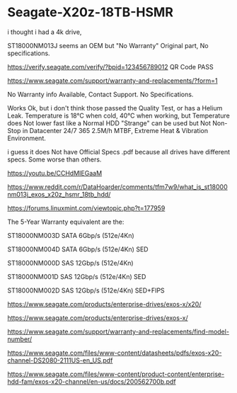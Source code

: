 # Seagate-X20z-18TB-HSMR

i thought i had a 4k drive,

ST18000NM013J
seems an OEM but "No Warranty" Original part, No specifications.

https://verify.seagate.com/verify/?bpid=123456789012
QR Code PASS

https://www.seagate.com/support/warranty-and-replacements/?form=1

No Warranty info Available, Contact Support.
No Specifications.

Works Ok, but i don't think those passed the Quality Test,
or has a Helium Leak.
Temperature is 18°C when cold,
40°C when working, 
but Temperature does Not lower fast like a Normal HDD "Strange"
can be used but Not Non-Stop in Datacenter 24/7 365 2.5M/h MTBF, Extreme Heat & Vibration Environment.

i guess it does Not have Official Specs .pdf
because all drives have different specs. Some worse than others.

https://youtu.be/CCHdMIEGaaM

https://www.reddit.com/r/DataHoarder/comments/tfm7w9/what_is_st18000nm013j_exos_x20z_hsmr_18tb_hdd/

https://forums.linuxmint.com/viewtopic.php?t=177959

The 5-Year Warranty equivalent are the:

ST18000NM003D SATA 6Gbp/s  (512e/4Kn)

ST18000NM004D SATA 6Gbp/s  (512e/4Kn) SED

ST18000NM000D SAS 12Gbp/s  (512e/4Kn)

ST18000NM001D SAS 12Gbp/s  (512e/4Kn) SED

ST18000NM002D SAS 12Gbp/s  (512e/4Kn) SED+FIPS

https://www.seagate.com/products/enterprise-drives/exos-x/x20/

https://www.seagate.com/products/enterprise-drives/exos-x/

https://www.seagate.com/support/warranty-and-replacements/find-model-number/

https://www.seagate.com/files/www-content/datasheets/pdfs/exos-x20-channel-DS2080-2111US-en_US.pdf

https://www.seagate.com/files/www-content/product-content/enterprise-hdd-fam/exos-x20-channel/en-us/docs/200562700b.pdf

